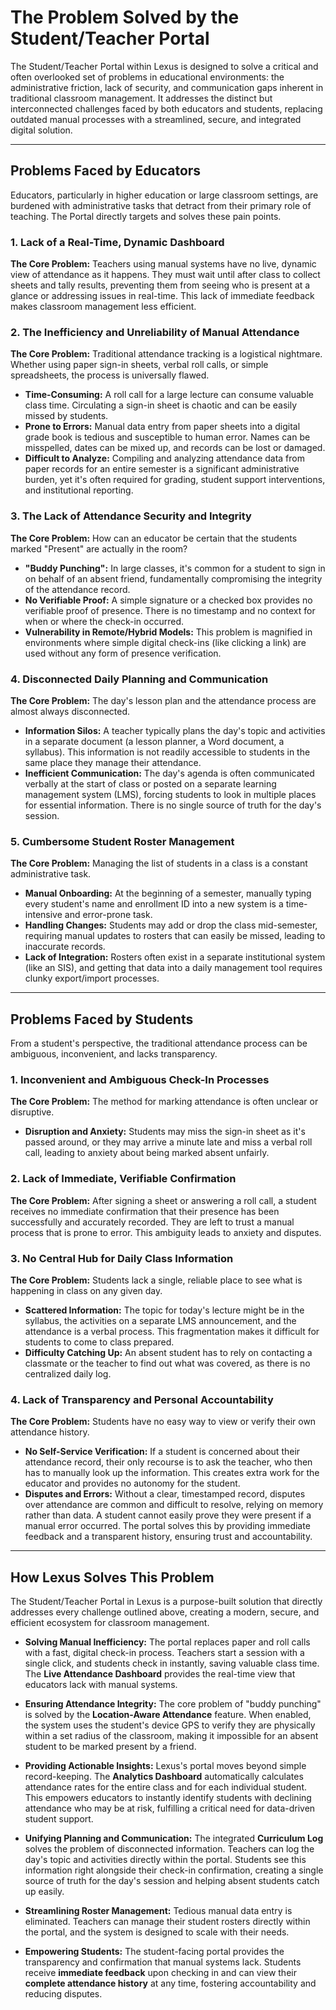 # The Problem Solved by the Student/Teacher Portal

The Student/Teacher Portal within Lexus is designed to solve a critical and often overlooked set of problems in educational environments: the administrative friction, lack of security, and communication gaps inherent in traditional classroom management. It addresses the distinct but interconnected challenges faced by both educators and students, replacing outdated manual processes with a streamlined, secure, and integrated digital solution.

---

## Problems Faced by Educators

Educators, particularly in higher education or large classroom settings, are burdened with administrative tasks that detract from their primary role of teaching. The Portal directly targets and solves these pain points.

### 1. Lack of a Real-Time, Dynamic Dashboard

**The Core Problem:** Teachers using manual systems have no live, dynamic view of attendance as it happens. They must wait until after class to collect sheets and tally results, preventing them from seeing who is present at a glance or addressing issues in real-time. This lack of immediate feedback makes classroom management less efficient.

### 2. The Inefficiency and Unreliability of Manual Attendance

**The Core Problem:** Traditional attendance tracking is a logistical nightmare. Whether using paper sign-in sheets, verbal roll calls, or simple spreadsheets, the process is universally flawed.

-   **Time-Consuming:** A roll call for a large lecture can consume valuable class time. Circulating a sign-in sheet is chaotic and can be easily missed by students.
-   **Prone to Errors:** Manual data entry from paper sheets into a digital grade book is tedious and susceptible to human error. Names can be misspelled, dates can be mixed up, and records can be lost or damaged.
-   **Difficult to Analyze:** Compiling and analyzing attendance data from paper records for an entire semester is a significant administrative burden, yet it's often required for grading, student support interventions, and institutional reporting.

### 3. The Lack of Attendance Security and Integrity

**The Core Problem:** How can an educator be certain that the students marked "Present" are actually in the room?

-   **"Buddy Punching":** In large classes, it's common for a student to sign in on behalf of an absent friend, fundamentally compromising the integrity of the attendance record.
-   **No Verifiable Proof:** A simple signature or a checked box provides no verifiable proof of presence. There is no timestamp and no context for when or where the check-in occurred.
-   **Vulnerability in Remote/Hybrid Models:** This problem is magnified in environments where simple digital check-ins (like clicking a link) are used without any form of presence verification.

### 4. Disconnected Daily Planning and Communication

**The Core Problem:** The day's lesson plan and the attendance process are almost always disconnected.

-   **Information Silos:** A teacher typically plans the day's topic and activities in a separate document (a lesson planner, a Word document, a syllabus). This information is not readily accessible to students in the same place they manage their attendance.
-   **Inefficient Communication:** The day's agenda is often communicated verbally at the start of class or posted on a separate learning management system (LMS), forcing students to look in multiple places for essential information. There is no single source of truth for the day's session.

### 5. Cumbersome Student Roster Management

**The Core Problem:** Managing the list of students in a class is a constant administrative task.

-   **Manual Onboarding:** At the beginning of a semester, manually typing every student's name and enrollment ID into a new system is a time-intensive and error-prone task.
-   **Handling Changes:** Students may add or drop the class mid-semester, requiring manual updates to rosters that can easily be missed, leading to inaccurate records.
-   **Lack of Integration:** Rosters often exist in a separate institutional system (like an SIS), and getting that data into a daily management tool requires clunky export/import processes.

---

## Problems Faced by Students

From a student's perspective, the traditional attendance process can be ambiguous, inconvenient, and lacks transparency.

### 1. Inconvenient and Ambiguous Check-In Processes

**The Core Problem:** The method for marking attendance is often unclear or disruptive.

-   **Disruption and Anxiety:** Students may miss the sign-in sheet as it's passed around, or they may arrive a minute late and miss a verbal roll call, leading to anxiety about being marked absent unfairly.

### 2. Lack of Immediate, Verifiable Confirmation

**The Core Problem:** After signing a sheet or answering a roll call, a student receives no immediate confirmation that their presence has been successfully and accurately recorded. They are left to trust a manual process that is prone to error. This ambiguity leads to anxiety and disputes.

### 3. No Central Hub for Daily Class Information

**The Core Problem:** Students lack a single, reliable place to see what is happening in class on any given day.

-   **Scattered Information:** The topic for today's lecture might be in the syllabus, the activities on a separate LMS announcement, and the attendance is a verbal process. This fragmentation makes it difficult for students to come to class prepared.
-   **Difficulty Catching Up:** An absent student has to rely on contacting a classmate or the teacher to find out what was covered, as there is no centralized daily log.

### 4. Lack of Transparency and Personal Accountability

**The Core Problem:** Students have no easy way to view or verify their own attendance history.

-   **No Self-Service Verification:** If a student is concerned about their attendance record, their only recourse is to ask the teacher, who then has to manually look up the information. This creates extra work for the educator and provides no autonomy for the student.
-   **Disputes and Errors:** Without a clear, timestamped record, disputes over attendance are common and difficult to resolve, relying on memory rather than data. A student cannot easily prove they were present if a manual error occurred. The portal solves this by providing immediate feedback and a transparent history, ensuring trust and accountability.

---

## How Lexus Solves This Problem

The Student/Teacher Portal in Lexus is a purpose-built solution that directly addresses every challenge outlined above, creating a modern, secure, and efficient ecosystem for classroom management.

-   **Solving Manual Inefficiency:** The portal replaces paper and roll calls with a fast, digital check-in process. Teachers start a session with a single click, and students check in instantly, saving valuable class time. The **Live Attendance Dashboard** provides the real-time view that educators lack with manual systems.

-   **Ensuring Attendance Integrity:** The core problem of "buddy punching" is solved by the **Location-Aware Attendance** feature. When enabled, the system uses the student's device GPS to verify they are physically within a set radius of the classroom, making it impossible for an absent student to be marked present by a friend.

-   **Providing Actionable Insights:** Lexus's portal moves beyond simple record-keeping. The **Analytics Dashboard** automatically calculates attendance rates for the entire class and for each individual student. This empowers educators to instantly identify students with declining attendance who may be at risk, fulfilling a critical need for data-driven student support.

-   **Unifying Planning and Communication:** The integrated **Curriculum Log** solves the problem of disconnected information. Teachers can log the day's topic and activities directly within the portal. Students see this information right alongside their check-in confirmation, creating a single source of truth for the day's session and helping absent students catch up easily.

-   **Streamlining Roster Management:** Tedious manual data entry is eliminated. Teachers can manage their student rosters directly within the portal, and the system is designed to scale with their needs.

-   **Empowering Students:** The student-facing portal provides the transparency and confirmation that manual systems lack. Students receive **immediate feedback** upon checking in and can view their **complete attendance history** at any time, fostering accountability and reducing disputes.